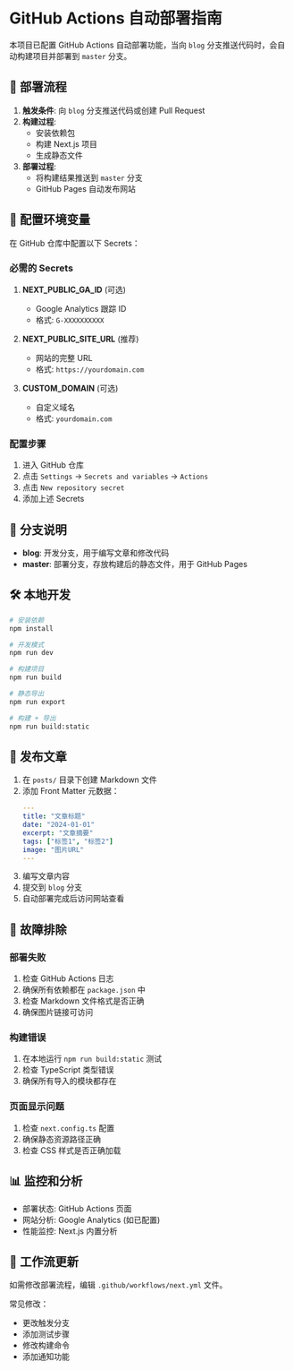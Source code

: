 # GitHub Actions 自动部署指南

本项目已配置 GitHub Actions 自动部署功能，当向 `blog` 分支推送代码时，会自动构建项目并部署到 `master` 分支。

## 🚀 部署流程

1. **触发条件**: 向 `blog` 分支推送代码或创建 Pull Request
2. **构建过程**: 
   - 安装依赖包
   - 构建 Next.js 项目
   - 生成静态文件
3. **部署过程**: 
   - 将构建结果推送到 `master` 分支
   - GitHub Pages 自动发布网站

## 🔧 配置环境变量

在 GitHub 仓库中配置以下 Secrets：

### 必需的 Secrets

1. **NEXT_PUBLIC_GA_ID** (可选)
   - Google Analytics 跟踪 ID
   - 格式: `G-XXXXXXXXXX`

2. **NEXT_PUBLIC_SITE_URL** (推荐)
   - 网站的完整 URL
   - 格式: `https://yourdomain.com`

3. **CUSTOM_DOMAIN** (可选)
   - 自定义域名
   - 格式: `yourdomain.com`

### 配置步骤

1. 进入 GitHub 仓库
2. 点击 `Settings` → `Secrets and variables` → `Actions`
3. 点击 `New repository secret`
4. 添加上述 Secrets

## 📁 分支说明

- **blog**: 开发分支，用于编写文章和修改代码
- **master**: 部署分支，存放构建后的静态文件，用于 GitHub Pages

## 🛠️ 本地开发

```bash
# 安装依赖
npm install

# 开发模式
npm run dev

# 构建项目
npm run build

# 静态导出
npm run export

# 构建 + 导出
npm run build:static
```

## 📝 发布文章

1. 在 `posts/` 目录下创建 Markdown 文件
2. 添加 Front Matter 元数据：
   ```yaml
   ---
   title: "文章标题"
   date: "2024-01-01"
   excerpt: "文章摘要"
   tags: ["标签1", "标签2"]
   image: "图片URL"
   ---
   ```
3. 编写文章内容
4. 提交到 `blog` 分支
5. 自动部署完成后访问网站查看

## 🚨 故障排除

### 部署失败

1. 检查 GitHub Actions 日志
2. 确保所有依赖都在 `package.json` 中
3. 检查 Markdown 文件格式是否正确
4. 确保图片链接可访问

### 构建错误

1. 在本地运行 `npm run build:static` 测试
2. 检查 TypeScript 类型错误
3. 确保所有导入的模块都存在

### 页面显示问题

1. 检查 `next.config.ts` 配置
2. 确保静态资源路径正确
3. 检查 CSS 样式是否正确加载

## 📊 监控和分析

- 部署状态: GitHub Actions 页面
- 网站分析: Google Analytics (如已配置)
- 性能监控: Next.js 内置分析

## 🔄 工作流更新

如需修改部署流程，编辑 `.github/workflows/next.yml` 文件。

常见修改：
- 更改触发分支
- 添加测试步骤
- 修改构建命令
- 添加通知功能